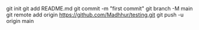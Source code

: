 
git init
git add README.md
git commit -m "first commit"
git branch -M main
git remote add origin https://github.com/Madhhur/testing.git
git push -u origin main
